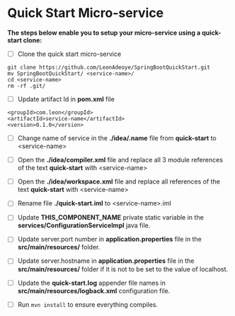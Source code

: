 # Quick Start Micro-service

**The steps below enable you to setup your micro-service using a quick-start clone:**

- [ ] Clone the quick start micro-service
```
git clone https://github.com/LeonAdeoye/SpringBootQuickStart.git
mv SpringBootQuickStart/ <service-name>/
cd <service-name>
rm -rf .git/
```

- [ ] Update artifact Id in **pom.xml** file
```
<groupId>com.leon</groupId>
<artifactId>service-name</artifactId>
<version>0.1.0</version>
```

- [ ] Change name of service in the **./idea/.name** file from **quick-start** to \<service-name>

- [ ] Open the **./idea/compiler.xml** file and replace all 3 module references of the text **quick-start** with \<service-name>

- [ ] Open the **./idea/workspace.xml** file and replace all references of the text **quick-start** with \<service-name>

- [ ] Rename file **./quick-start.iml** to \<service-name>.iml

- [ ] Update **THIS_COMPONENT_NAME** private static variable in the **services/ConfigurationServiceImpl** java file.

- [ ] Update server.port number in **application.properties** file in the **src/main/resources/** folder.

- [ ] Update server.hostname  in **application.properties** file in the **src/main/resources/** folder if it is not to be set to the value of localhost.

- [ ] Update the **quick-start.log** appender file names in **src/main/resources/logback.xml** configuration file.

- [ ] Run `mvn install` to ensure everything compiles.
